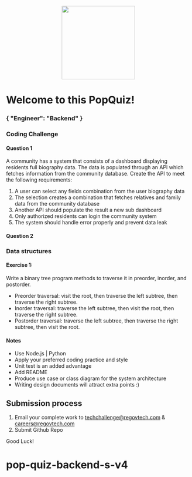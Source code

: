 <p align="center"> 
    <img src="https://regov-store.s3.ap-southeast-1.amazonaws.com/REGOV+Logo_CMYK.png" width="200" >
</p>

# Welcome to this PopQuiz!
### { "Engineer": "Backend" }

### Coding Challenge

#### Question 1

A community has a system that consists of a dashboard displaying residents full biography data. The data is populated through an API which fetches information from the community database. Create the API to meet the following requirements:

1. A user can select any fields combination from the user biography data
2. The selection creates a combination that fetches relatives and family data from the community database
3. Another API should populate the result a new sub dashboard
4. Only authorized residents can login the community system
5. The system should handle error properly and prevent data leak

#### Question 2 

### Data structures

#### Exercise 1:

Write a binary tree program methods to traverse it in preorder, inorder, and postorder.

- Preorder traversal: visit the root, then traverse the left subtree, then traverse the right subtree.
- Inorder traversal: traverse the left subtree, then visit the root, then traverse the right subtree.
- Postorder traversal: traverse the left subtree, then traverse the right subtree, then visit the root.

#### Notes

- Use Node.js | Python
- Apply your preferred coding practice and style
- Unit test is an added advantage
- Add README
- Produce use case or class diagram for the system architecture 
- Writing design documents will attract extra points :)


## Submission process

1. Email your complete work to techchallenge@regovtech.com & careers@regovtech.com
2. Submit Github Repo

Good Luck!
# pop-quiz-backend-s-v4
